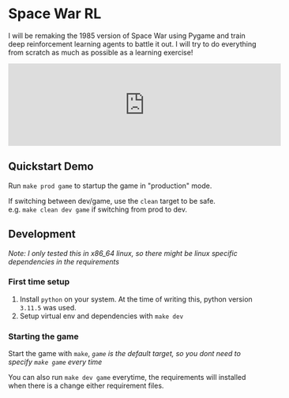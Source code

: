 # Space War RL

I will be remaking the 1985 version of Space War using Pygame and train deep reinforcement learning agents to battle it out. I will try to do everything from scratch as much as possible as a learning exercise!

<iframe frameborder="0" src="https://itch.io/embed/2449473" width="552" height="167"><a href="https://e-dong.itch.io/spacewar">SpaceWarRL (stable) by e-dong</a></iframe>

## Quickstart Demo

Run `make prod game` to startup the game in "production" mode.

If switching between dev/game, use the `clean` target to be safe.  
e.g. `make clean dev game` if switching from prod to dev.

## Development

_Note: I only tested this in x86_64 linux, so there might be linux specific dependencies in the requirements_

### First time setup

1. Install `python` on your system. At the time of writing this, python version `3.11.5` was used.
1. Setup virtual env and dependencies with `make dev`

### Starting the game

Start the game with `make`, _`game` is the default target, so you dont need to specify `make game` every time_

You can also run `make dev game` everytime, the requirements will installed when there is a change either requirement files.

